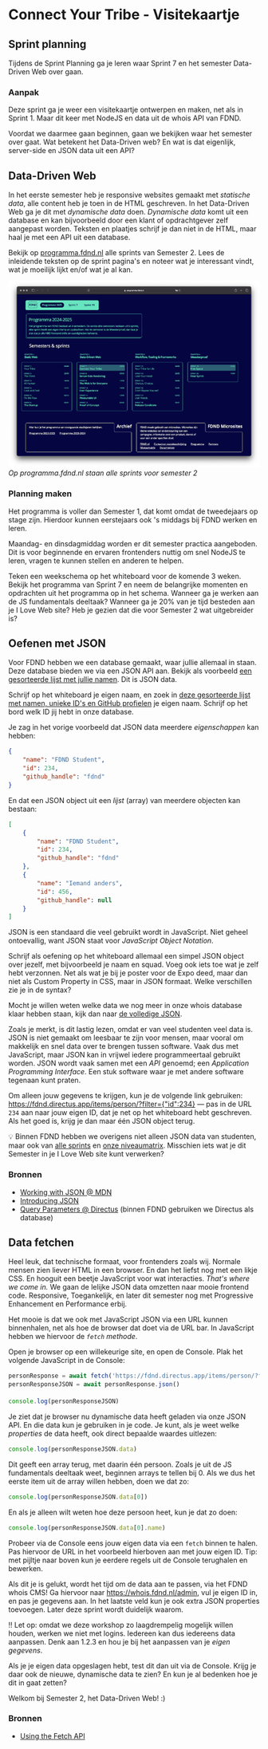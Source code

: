 
# Connect Your Tribe - Visitekaartje

## Sprint planning

Tijdens de Sprint Planning ga je leren waar Sprint 7 en het semester Data-Driven Web over gaan.


### Aanpak

Deze sprint ga je weer een visitekaartje ontwerpen en maken, net als in Sprint 1. Maar dit keer met NodeJS en data uit de whois API van FDND.

Voordat we daarmee gaan beginnen, gaan we bekijken waar het semester over gaat. Wat betekent het Data-Driven web? En wat is dat eigenlijk, server-side en JSON data uit een API?

<!-- Leren over Server-Side, JSON, Fetch en de WHOIS database -->


## Data-Driven Web

In het eerste semester heb je responsive websites gemaakt met _statische data_, alle content heb je toen in de HTML geschreven. In het Data-Driven Web ga je dit met _dynamische data_ doen. _Dynamische data_ komt uit een database en kan bijvoorbeeld door een klant of opdrachtgever zelf aangepast worden. Teksten en plaatjes schrijf je dan niet in de HTML, maar haal je met een API uit een database.

Bekijk op [programma.fdnd.nl](https://programma.fdnd.nl/) alle sprints van Semester 2. Lees de inleidende teksten op de sprint pagina's en noteer wat je interessant vindt, wat je moeilijk lijkt en/of wat je al kan.

![](programma.fdnd.png)
_Op programma.fdnd.nl staan alle sprints voor semester 2_

### Planning maken

Het programma is voller dan Semester 1, dat komt omdat de tweedejaars op stage zijn. Hierdoor kunnen eerstejaars ook 's middags bij FDND werken en leren. 

Maandag- en dinsdagmiddag worden er dit semester practica aangeboden. Dit is voor beginnende en ervaren frontenders nuttig om snel NodeJS te leren, vragen te kunnen stellen en anderen te helpen.

Teken een weekschema op het whiteboard voor de komende 3 weken. Bekijk het programma van Sprint 7 en neem de belangrijke momenten en opdrachten uit het programma op in het schema. Wanneer ga je werken aan de JS fundamentals deeltaak? Wanneer ga je 20% van je tijd besteden aan je I Love Web site? Heb je gezien dat die voor Semester 2 wat uitgebreider is?


## Oefenen met JSON

Voor FDND hebben we een database gemaakt, waar jullie allemaal in staan. Deze database bieden we via een JSON API aan. Bekijk als voorbeeld [een gesorteerde lijst met jullie namen](https://fdnd.directus.app/items/person/?fields=name&filter={%22_and%22:[{%22squads%22:{%22squad_id%22:{%22tribe%22:{%22name%22:%22FDND%20Jaar%201%22}}}},{%22squads%22:{%22squad_id%22:{%22cohort%22:%222425%22}}}]}&sort=name). Dit is JSON data.

Schrijf op het whiteboard je eigen naam, en zoek in [deze gesorteerde lijst met namen, unieke ID's en GitHub profielen](https://fdnd.directus.app/items/person/?fields=id,name,github_handle&filter={%22_and%22:[{%22squads%22:{%22squad_id%22:{%22tribe%22:{%22name%22:%22FDND%20Jaar%201%22}}}},{%22squads%22:{%22squad_id%22:{%22cohort%22:%222425%22}}}]}&sort=name) je eigen naam. Schrijf op het bord welk ID jij hebt in onze database.

Je zag in het vorige voorbeeld dat JSON data meerdere _eigenschappen_ kan hebben:

```json
{
	"name": "FDND Student",
	"id": 234,
	"github_handle": "fdnd"
}
```

En dat een JSON object uit een _lijst_ (array) van meerdere objecten kan bestaan:

```json
[
	{
		"name": "FDND Student",
		"id": 234,
		"github_handle": "fdnd"
	},
	{
		"name": "Iemand anders",
		"id": 456,
		"github_handle": null
	}
]
```

JSON is een standaard die veel gebruikt wordt in JavaScript. Niet geheel ontoevallig, want JSON staat voor _JavaScript Object Notation_.

Schrijf als oefening op het whiteboard allemaal een simpel JSON object over jezelf, met bijvoorbeeld je naam en squad. Voeg ook iets toe wat je zelf hebt verzonnen. Net als wat je bij je poster voor de Expo deed, maar dan niet als Custom Property in CSS, maar in JSON formaat. Welke verschillen zie je in de syntax?

Mocht je willen weten welke data we nog meer in onze whois database klaar hebben staan, kijk dan naar [de volledige JSON](https://fdnd.directus.app/items/person/?fields=*,squads.squad_id.name,squads.squad_id.cohort&filter={%22_and%22:[{%22squads%22:{%22squad_id%22:{%22tribe%22:{%22name%22:%22FDND%20Jaar%201%22}}}},{%22squads%22:{%22squad_id%22:{%22cohort%22:%222425%22}}}]}&sort=name).

Zoals je merkt, is dit lastig lezen, omdat er van veel studenten veel data is. JSON is niet gemaakt om leesbaar te zijn voor mensen, maar vooral om makkelijk en snel data over te brengen tussen software. Vaak dus met JavaScript, maar JSON kan in vrijwel iedere programmeertaal gebruikt worden. JSON wordt vaak samen met een _API_ genoemd; een _Application Programming Interface_. Een stuk software waar je met andere software tegenaan kunt praten.

Om alleen jouw gegevens te krijgen, kun je de volgende link gebruiken: https://fdnd.directus.app/items/person/?filter={"id":234} — pas in de URL `234` aan naar jouw eigen ID, dat je net op het whiteboard hebt geschreven. Als het goed is, krijg je dan maar één JSON object terug.

💡 Binnen FDND hebben we overigens niet alleen JSON data van studenten, maar ook van [alle sprints](https://programma.fdnd.nl/api/data-driven-web/connect-your-tribe) en [onze niveaumatrix](https://niveaumatrix.fdnd.nl/niveaumatrix.json). Misschien iets wat je dit Semester in je I Love Web site kunt verwerken?


### Bronnen

- [Working with JSON @ MDN](https://developer.mozilla.org/en-US/docs/Learn_web_development/Core/Scripting/JSON)
- [Introducing JSON](https://www.json.org/json-en.html)
- [Query Parameters @ Directus](https://directus.io/docs/guides/connect/query-parameters) (binnen FDND gebruiken we Directus als database)


## Data fetchen

Heel leuk, dat technische formaat, voor frontenders zoals wij. Normale mensen zien liever HTML in een browser. En dan het liefst nog met een likje CSS. En hooguit een beetje JavaScript voor wat interacties. _That's where we come in._ We gaan de lelijke JSON data omzetten naar mooie frontend code. Responsive, Toegankelijk, en later dit semester nog met Progressive Enhancement en Performance erbij.

Het mooie is dat we ook met JavaScript JSON via een URL kunnen binnenhalen, net als hoe de browser dat doet via de URL bar. In JavaScript hebben we hiervoor de _`fetch` methode_.

Open je browser op een willekeurige site, en open de Console. Plak het volgende JavaScript in de Console:

```js
personResponse = await fetch('https://fdnd.directus.app/items/person/?filter={"id":234}')
personResponseJSON = await personResponse.json()

console.log(personResponseJSON)
```

Je ziet dat je browser nu dynamische data heeft geladen via onze JSON API. En die data kun je gebruiken in je code. Je kunt, als je weet welke _properties_ de data heeft, ook direct bepaalde waardes uitlezen:

```js
console.log(personResponseJSON.data)
```

Dit geeft een array terug, met daarin één persoon. Zoals je uit de JS fundamentals deeltaak weet, beginnen arrays te tellen bij 0. Als we dus het eerste item uit de array willen hebben, doen we dat zo:

```js
console.log(personResponseJSON.data[0])
```

En als je alleen wilt weten hoe deze persoon heet, kun je dat zo doen:

```js
console.log(personResponseJSON.data[0].name)
```

Probeer via de Console eens jouw eigen data via een `fetch` binnen te halen. Pas hiervoor de URL in het voorbeeld hierboven aan met jouw eigen ID. Tip: met pijltje naar boven kun je eerdere regels uit de Console terughalen en bewerken.

Als dit je is gelukt, wordt het tijd om de data aan te passen, via het FDND whois CMS! Ga hiervoor naar https://whois.fdnd.nl/admin, vul je eigen ID in, en pas je gegevens aan. In het laatste veld kun je ook extra JSON properties toevoegen. Later deze sprint wordt duidelijk waarom.

‼️ Let op: omdat we deze workshop zo laagdrempelig mogelijk willen houden, werken we niet met logins. Iedereen kan dus iedereens data aanpassen. Denk aan 1.2.3 en hou je bij het aanpassen van je _eigen gegevens_.

Als je je eigen data opgeslagen hebt, test dit dan uit via de Console. Krijg je daar ook de nieuwe, dynamische data te zien? En kun je al bedenken hoe je dit in gaat zetten?

Welkom bij Semester 2, het Data-Driven Web! :)

### Bronnen

- [Using the Fetch API](https://developer.mozilla.org/en-US/docs/Web/API/Fetch_API/Using_Fetch)